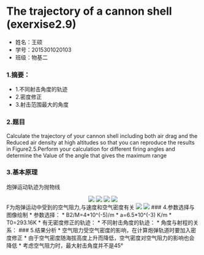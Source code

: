 # The trajectory of a cannon shell    (exerxise2.9)
* 姓名：王硕
* 学号：2015301020103
* 班级：物基二
### 1.摘要：
*  1.不同射击角度的轨迹
* 2.密度修正
* 3.射击范围最大的角度
### 2.题目    
Calculate the trajectory of your cannon shell including both air drag and the 
Reduced air density at high altitudes so that you can reproduce the results in 
Figure2.5.Perform your calculation for different firing angles and determine the 
Value of the angle that gives the maximum range
### 3.基本原理 
炮弹运动轨迹为抛物线
<div align=center>
<img src="http://latex.codecogs.com/gif.latex?x_{i+1}=x_{i}+v_{x,i}\Delta\,t">        
<img src="http://latex.codecogs.com/gif.latex?v_{x,i+1}=v_{x,i}-\frac{F_{x}}{M}\Delta\,t">         
<img src="http://latex.codecogs.com/gif.latex?Y_{i+1}=y_{i}+v_{Y,i}\Delta\,t">         
<img src="http://latex.codecogs.com/gif.latex?v_{y,i+1}=v_{y,i}-g\Delta\,t-\frac{F_{y}}{M}\Delta,t">       
</div>
F为炮弹运动中受到的空气阻力,与速度和空气密度有关
<img src="http://latex.codecogs.com/gif.latex?F=-B_{2}v^{2}\frac{\rho\,}{\rho\,_{0}}"> 
<img src="http://latex.codecogs.com/gif.latex?\rho\,=\rho\,_{0}(1-\frac{ay}{T_{0}})"> 
### 4.参数选择与图像绘制
* 参数选择：
* B2/M=4*10^(-5)/m    
* a=6.5*10^(-3) K/m   
* T0=293.16K
* 有无密度修正的轨迹：
* 不同射击角度的轨迹：
* 角度与射程的关系：
### 5.结果分析
* 空气阻力受空气密度的影响，在计算炮弹轨道时要加入密度修正
* 由于空气密度随海拔高度上升而降低，空气密度对空气阻力的影响也会降低
* 考虑空气阻力时，最大射击角度并不是45°
